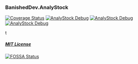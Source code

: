 ### BanishedDev.AnalyStock

[![Coverage Status](https://coveralls.io/repos/github/Tomasz-Pietrzyk/AnalyStock/badge.svg?branch=master)](https://coveralls.io/github/Tomasz-Pietrzyk/AnalyStock?branch=master)
[![AnalyStock Debug](https://github.com/Tomasz-Pietrzyk/AnalyStock/actions/workflows/debug-workflow.yaml/badge.svg)](https://github.com/Tomasz-Pietrzyk/AnalyStock/actions/workflows/debug-workflow.yaml)
[![AnalyStock Debug](https://github.com/Tomasz-Pietrzyk/AnalyStock/actions/workflows/debug-workflow.yaml/badge.svg?branch=master&event=push)](https://github.com/Tomasz-Pietrzyk/AnalyStock/actions/workflows/debug-workflow.yaml)
[![AnalyStock Debug](https://github.com/Tomasz-Pietrzyk/AnalyStock/actions/workflows/debug-workflow.yaml/badge.svg?branch=master&event=pull_request)](https://github.com/Tomasz-Pietrzyk/AnalyStock/actions/workflows/debug-workflow.yaml)

t
##### [MIT License](https://github.com/Tomasz-Pietrzyk/AnalyStock/blob/master/LICENSE)
[![FOSSA Status](https://app.fossa.com/api/projects/git%2Bgithub.com%2FTomasz-Pietrzyk%2FAnalyStock.svg?type=shield)](https://app.fossa.com/projects/git%2Bgithub.com%2FTomasz-Pietrzyk%2FAnalyStock?ref=badge_shield)